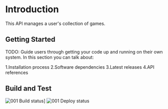 # Introduction

This API manages a user's collection of games.

## Getting Started

TODO: Guide users through getting your code up and running on their own system. In this section you can talk about:

1.Installation process
2.Software dependencies
3.Latest releases
4.API references

## Build and Test

![001 Build status](https://dev.azure.com/maruma/MJR066/_apis/build/status/FunctionApp-Build)]
![001 Deploy status](https://vsrm.dev.azure.com/maruma/_apis/public/Release/badge/d9a7ad84-9e15-4d56-b58f-2d3ee2ed41ec/4/11)